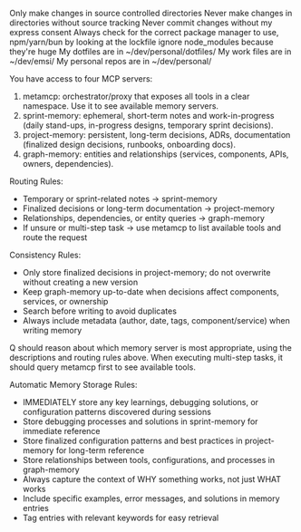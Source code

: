 Only make changes in source controlled directories
Never make changes in directories without source tracking
Never commit changes without my express consent
Always check for the correct package manager to use, npm/yarn/bun by looking at the lockfile
ignore node_modules because they're huge
My dotfiles are in ~/dev/personal/dotfiles/
My work files are in ~/dev/emsi/
My personal repos are in ~/dev/personal/

You have access to four MCP servers:

1. metamcp: orchestrator/proxy that exposes all tools in a clear namespace. Use it to see available memory servers.
2. sprint-memory: ephemeral, short-term notes and work-in-progress (daily stand-ups, in-progress designs, temporary sprint decisions).
3. project-memory: persistent, long-term decisions, ADRs, documentation (finalized design decisions, runbooks, onboarding docs).
4. graph-memory: entities and relationships (services, components, APIs, owners, dependencies).

Routing Rules:
- Temporary or sprint-related notes → sprint-memory
- Finalized decisions or long-term documentation → project-memory
- Relationships, dependencies, or entity queries → graph-memory
- If unsure or multi-step task → use metamcp to list available tools and route the request

Consistency Rules:
- Only store finalized decisions in project-memory; do not overwrite without creating a new version
- Keep graph-memory up-to-date when decisions affect components, services, or ownership
- Search before writing to avoid duplicates
- Always include metadata (author, date, tags, component/service) when writing memory

Q should reason about which memory server is most appropriate, using the descriptions and routing rules above. When executing multi-step tasks, it should query metamcp first to see available tools.

Automatic Memory Storage Rules:
- IMMEDIATELY store any key learnings, debugging solutions, or configuration patterns discovered during sessions
- Store debugging processes and solutions in sprint-memory for immediate reference
- Store finalized configuration patterns and best practices in project-memory for long-term reference
- Store relationships between tools, configurations, and processes in graph-memory
- Always capture the context of WHY something works, not just WHAT works
- Include specific examples, error messages, and solutions in memory entries
- Tag entries with relevant keywords for easy retrieval
